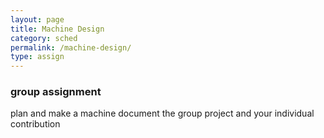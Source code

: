 ```yaml
---
layout: page
title: Machine Design
category: sched
permalink: /machine-design/
type: assign
---
```




### group assignment
   plan and make a machine
   document the group project and your individual contribution
